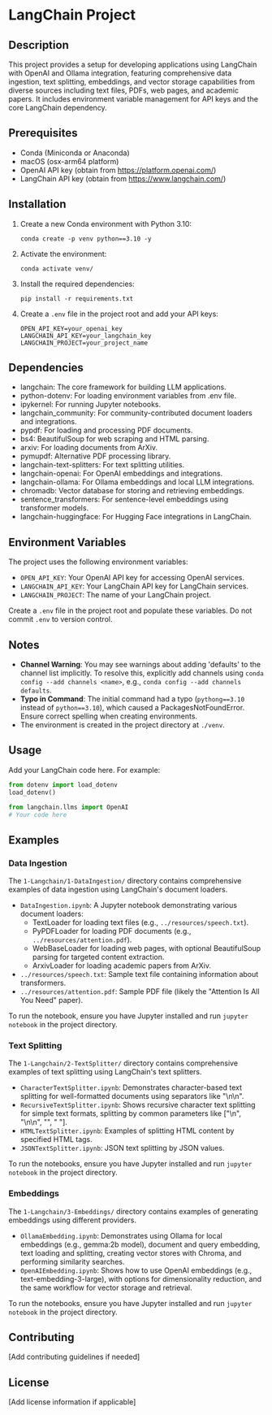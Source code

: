 # LangChain Project

## Description

This project provides a setup for developing applications using LangChain with OpenAI and Ollama integration, featuring comprehensive data ingestion, text splitting, embeddings, and vector storage capabilities from diverse sources including text files, PDFs, web pages, and academic papers. It includes environment variable management for API keys and the core LangChain dependency.

## Prerequisites

- Conda (Miniconda or Anaconda)
- macOS (osx-arm64 platform)
- OpenAI API key (obtain from https://platform.openai.com/)
- LangChain API key (obtain from https://www.langchain.com/)

## Installation

1. Create a new Conda environment with Python 3.10:

   ```
   conda create -p venv python==3.10 -y
   ```

2. Activate the environment:

   ```
   conda activate venv/
   ```

3. Install the required dependencies:

   ```
   pip install -r requirements.txt
   ```

4. Create a `.env` file in the project root and add your API keys:

   ```
   OPEN_API_KEY=your_openai_key
   LANGCHAIN_API_KEY=your_langchain_key
   LANGCHAIN_PROJECT=your_project_name
   ```

## Dependencies

- langchain: The core framework for building LLM applications.
- python-dotenv: For loading environment variables from .env file.
- ipykernel: For running Jupyter notebooks.
- langchain_community: For community-contributed document loaders and integrations.
- pypdf: For loading and processing PDF documents.
- bs4: BeautifulSoup for web scraping and HTML parsing.
- arxiv: For loading documents from ArXiv.
- pymupdf: Alternative PDF processing library.
- langchain-text-splitters: For text splitting utilities.
- langchain-openai: For OpenAI embeddings and integrations.
- langchain-ollama: For Ollama embeddings and local LLM integrations.
- chromadb: Vector database for storing and retrieving embeddings.
- sentence_transformers: For sentence-level embeddings using transformer models.
- langchain-huggingface: For Hugging Face integrations in LangChain.

## Environment Variables

The project uses the following environment variables:

- `OPEN_API_KEY`: Your OpenAI API key for accessing OpenAI services.
- `LANGCHAIN_API_KEY`: Your LangChain API key for LangChain services.
- `LANGCHAIN_PROJECT`: The name of your LangChain project.

Create a `.env` file in the project root and populate these variables. Do not commit `.env` to version control.

## Notes

- **Channel Warning**: You may see warnings about adding 'defaults' to the channel list implicitly. To resolve this, explicitly add channels using `conda config --add channels <name>`, e.g., `conda config --add channels defaults`.
- **Typo in Command**: The initial command had a typo (`pythong==3.10` instead of `python==3.10`), which caused a PackagesNotFoundError. Ensure correct spelling when creating environments.
- The environment is created in the project directory at `./venv`.

## Usage

Add your LangChain code here. For example:

```python
from dotenv import load_dotenv
load_dotenv()

from langchain.llms import OpenAI
# Your code here
```

## Examples

### Data Ingestion

The `1-Langchain/1-DataIngestion/` directory contains comprehensive examples of data ingestion using LangChain's document loaders.

- `DataIngestion.ipynb`: A Jupyter notebook demonstrating various document loaders:
  - TextLoader for loading text files (e.g., `../resources/speech.txt`).
  - PyPDFLoader for loading PDF documents (e.g., `../resources/attention.pdf`).
  - WebBaseLoader for loading web pages, with optional BeautifulSoup parsing for targeted content extraction.
  - ArxivLoader for loading academic papers from ArXiv.
- `../resources/speech.txt`: Sample text file containing information about transformers.
- `../resources/attention.pdf`: Sample PDF file (likely the "Attention Is All You Need" paper).

To run the notebook, ensure you have Jupyter installed and run `jupyter notebook` in the project directory.

### Text Splitting

The `1-Langchain/2-TextSplitter/` directory contains comprehensive examples of text splitting using LangChain's text splitters.

- `CharacterTextSplitter.ipynb`: Demonstrates character-based text splitting for well-formatted documents using separators like "\n\n".
- `RecursiveTextSplitter.ipynb`: Shows recursive character text splitting for simple text formats, splitting by common parameters like ["\n", "\n\n", "", " "].
- `HTMLTextSplitter.ipynb`: Examples of splitting HTML content by specified HTML tags.
- `JSONTextSplitter.ipynb`: JSON text splitting by JSON values.

To run the notebooks, ensure you have Jupyter installed and run `jupyter notebook` in the project directory.

### Embeddings

The `1-Langchain/3-Embeddings/` directory contains examples of generating embeddings using different providers.

- `OllamaEmbedding.ipynb`: Demonstrates using Ollama for local embeddings (e.g., gemma:2b model), document and query embedding, text loading and splitting, creating vector stores with Chroma, and performing similarity searches.
- `OpenAIEmbedding.ipynb`: Shows how to use OpenAI embeddings (e.g., text-embedding-3-large), with options for dimensionality reduction, and the same workflow for vector storage and retrieval.

To run the notebooks, ensure you have Jupyter installed and run `jupyter notebook` in the project directory.

## Contributing

[Add contributing guidelines if needed]

## License

[Add license information if applicable]
